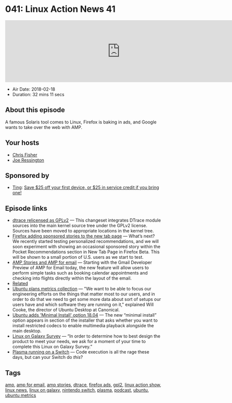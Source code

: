# 041: Linux Action News 41

<iframe src="https://player.fireside.fm/v2/DAcK9LdX+1-OSR99_?theme=dark" width="740" height="200" frameborder="0" scrolling="no"></iframe>

* Air Date: 2018-02-18
* Duration: 32 mins 11 secs

## About this episode

A famous Solaris tool comes to Linux, Firefox is baking in ads, and Google wants to take over the web with AMP.

## Your hosts
* [Chris Fisher](https://linuxactionnews.com/hosts/chris)
* [Joe Ressington](https://linuxactionnews.com/hosts/joe)

## Sponsored by

  * [Ting](https://linux.ting.com): [Save $25 off your first device, or $25 in service credit if you bring one!](https://linux.ting.com)



## Episode links

  * [dtrace relicensed as GPLv2](https://gnu.wildebeest.org/blog/mjw/2018/02/14/dtrace-for-linux-oracle-does-the-right-thing/ "dtrace relicensed as GPLv2") — This changeset integrates DTrace module sources into the main kernel source tree under the GPLv2 license. Sources have been moved to appropriate locations in the kernel tree.
  * [Firefox adding sponsored stories to the new tab page](https://blog.mozilla.org/futurereleases/2018/01/24/update-on-pocket-and-firefox-integration/ "Firefox adding sponsored stories to the new tab page") — What’s next? We recently started testing personalized recommendations, and we will soon experiment with showing an occasional sponsored story within the Pocket Recommendations section in New Tab Page in Firefox Beta. This will be shown to a small portion of U.S. users as we start to test.
  * [AMP Stories and AMP for email](https://www.xda-developers.com/google-amp-stories-amp-for-email/ "AMP Stories and AMP for email") — Starting with the Gmail Developer Preview of AMP for Email today, the new feature will allow users to perform simple tasks such as booking calendar appointments and checking into flights directly within the layout of the email.
  * [Related](https://timkadlec.com/remembers/2018-02-14-the-two-faces-of-amp/ "Related")
  * [Ubuntu plans metrics collection](https://www.theregister.co.uk/2018/02/16/ubuntu_data_gathering_plan/ "Ubuntu plans metrics collection") — "We want to be able to focus our engineering efforts on the things that matter most to our users, and in order to do that we need to get some more data about sort of setups our users have and which software they are running on it," explained Will Cooke, the director of Ubuntu Desktop at Canonical.
  * [Ubuntu adds 'Minimal Install' option 18.04](http://www.omgubuntu.co.uk/2018/02/ubuntu-18-04-minimal-install-option/ "Ubuntu adds 'Minimal Install' option 18.04") — The new “minimal install” option appears in section of the installer that asks whether you want to install restricted codecs to enable multimedia playback alongside the main desktop.
  * [Linux on Galaxy Survey](http://www.omgubuntu.co.uk/2018/02/samsung-launch-linux-on-galaxy-survey "Linux on Galaxy Survey") — “In order to determine how to best design the product to meet your needs, we ask for a moment of your time to complete this Linux on Galaxy Survey.”
  * [Plasma running on a Switch](https://twitter.com/fail0verflow/status/964954316892119040 "Plasma running on a Switch") — Code execution is all the rage these days, but can your Switch do *this*?



## Tags

[amp](https://linuxactionnews.com/tags/amp), [amp for email](https://linuxactionnews.com/tags/amp%20for%20email), [amp stories](https://linuxactionnews.com/tags/amp%20stories), [dtrace](https://linuxactionnews.com/tags/dtrace), [firefox ads](https://linuxactionnews.com/tags/firefox%20ads), [gpl2](https://linuxactionnews.com/tags/gpl2), [linux action show](https://linuxactionnews.com/tags/linux%20action%20show), [linux news](https://linuxactionnews.com/tags/linux%20news), [linux on galaxy](https://linuxactionnews.com/tags/linux%20on%20galaxy), [nintendo switch](https://linuxactionnews.com/tags/nintendo%20switch), [plasma](https://linuxactionnews.com/tags/plasma), [podcast](https://linuxactionnews.com/tags/podcast), [ubuntu](https://linuxactionnews.com/tags/ubuntu), [ubuntu metrics](https://linuxactionnews.com/tags/ubuntu%20metrics)